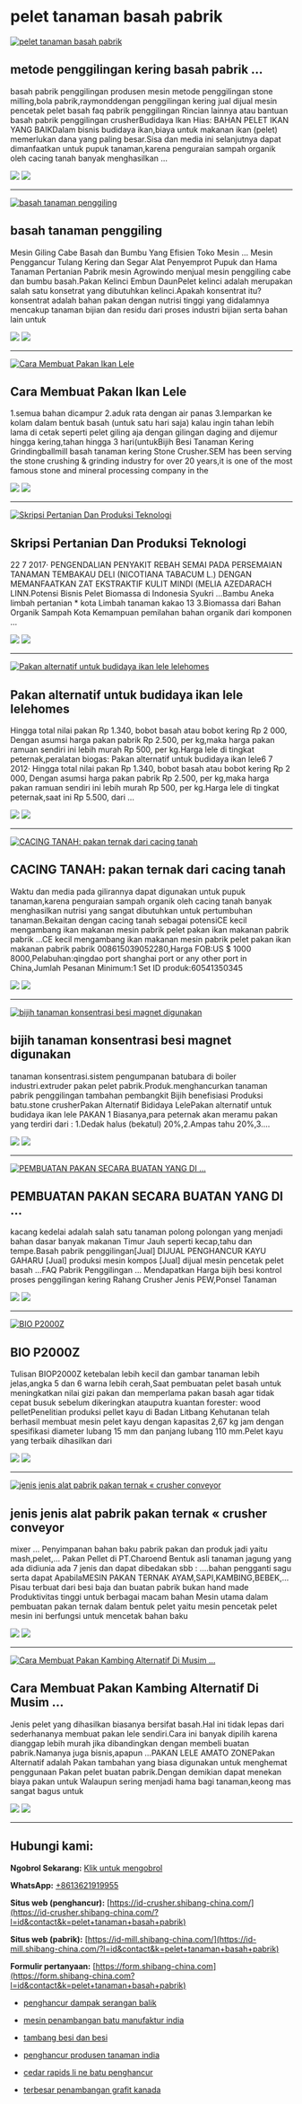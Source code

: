 # pelet tanaman basah pabrik

<a href="https://swt.shibang-china.com/?l=id&img&k=pelet+tanaman+basah+pabrik" target="_blank">![pelet tanaman basah pabrik](http://static.shibang-china.com/all-800x300/865.jpg)</a>

## metode penggilingan kering basah pabrik …
basah pabrik penggilingan produsen mesin metode penggilingan stone milling,bola pabrik,raymonddengan penggilingan kering jual dijual mesin pencetak pelet basah faq pabrik penggilingan Rincian lainnya atau bantuan basah pabrik penggilingan crusherBudidaya Ikan Hias: BAHAN PELET IKAN YANG BAIKDalam bisnis budidaya ikan,biaya untuk makanan ikan (pelet) memerlukan dana yang paling besar.Sisa dan media ini selanjutnya dapat dimanfaatkan untuk pupuk tanaman,karena penguraian sampah organik oleh cacing tanah banyak menghasilkan …


<a href="https://whatsapp.shibangsoft.com/WhatsApp.php" target="_blank" title="WhatsApp">![](http://static.shibang-china.com/icon/whatsapp.png)</a> <a href="https://swt.shibang-china.com/?l=id&icon&k=pelet+tanaman+basah+pabrik" target="_blank">![](http://static.shibang-china.com/icon/chat-id.png)</a>

---

<a href="https://swt.shibang-china.com/?l=id&img&k=pelet+tanaman+basah+pabrik" target="_blank">![basah tanaman penggiling](http://static.shibang-china.com/all-800x300/603.jpg)</a>

## basah tanaman penggiling
Mesin Giling Cabe Basah dan Bumbu Yang Efisien Toko Mesin … Mesin Penggancur Tulang Kering dan Segar Alat Penyemprot Pupuk dan Hama Tanaman Pertanian Pabrik mesin Agrowindo menjual mesin penggiling cabe dan bumbu basah.Pakan Kelinci Embun DaunPelet kelinci adalah merupakan salah satu konsetrat yang dibutuhkan kelinci.Apakah konsentrat itu? konsentrat adalah bahan pakan dengan nutrisi tinggi yang didalamnya mencakup tanaman bijian dan residu dari proses industri bijian serta bahan lain untuk


<a href="https://whatsapp.shibangsoft.com/WhatsApp.php" target="_blank" title="WhatsApp">![](http://static.shibang-china.com/icon/whatsapp.png)</a> <a href="https://swt.shibang-china.com/?l=id&icon&k=pelet+tanaman+basah+pabrik" target="_blank">![](http://static.shibang-china.com/icon/chat-id.png)</a>

---

<a href="https://swt.shibang-china.com/?l=id&img&k=pelet+tanaman+basah+pabrik" target="_blank">![Cara Membuat Pakan Ikan Lele](http://static.shibang-china.com/all-800x300/1399.jpg)</a>

## Cara Membuat Pakan Ikan Lele
1.semua bahan dicampur 2.aduk rata dengan air panas 3.lemparkan ke kolam dalam bentuk basah (untuk satu hari saja) kalau ingin tahan lebih lama di cetak seperti pelet giling aja dengan gilingan daging and dijemur hingga kering,tahan hingga 3 hari(untukBijih Besi Tanaman Kering Grindingballmill basah tanaman kering Stone Crusher.SEM has been serving the stone crushing & grinding industry for over 20 years,it is one of the most famous stone and mineral processing company in the


<a href="https://whatsapp.shibangsoft.com/WhatsApp.php" target="_blank" title="WhatsApp">![](http://static.shibang-china.com/icon/whatsapp.png)</a> <a href="https://swt.shibang-china.com/?l=id&icon&k=pelet+tanaman+basah+pabrik" target="_blank">![](http://static.shibang-china.com/icon/chat-id.png)</a>

---

<a href="https://swt.shibang-china.com/?l=id&img&k=pelet+tanaman+basah+pabrik" target="_blank">![Skripsi Pertanian Dan Produksi Teknologi](http://static.shibang-china.com/all-800x300/93.jpg)</a>

## Skripsi Pertanian Dan Produksi Teknologi
22 7 2017· PENGENDALIAN PENYAKIT REBAH SEMAI PADA PERSEMAIAN TANAMAN TEMBAKAU DELI (NICOTIANA TABACUM L.) DENGAN MEMANFAATKAN ZAT EKSTRAKTIF KULIT MINDI (MELIA AZEDARACH LINN.Potensi Bisnis Pelet Biomassa di Indonesia Syukri …Bambu Aneka limbah pertanian * kota Limbah tanaman kakao 13 3.Biomassa dari Bahan Organik Sampah Kota Kemampuan pemilahan bahan organik dari komponen …


<a href="https://whatsapp.shibangsoft.com/WhatsApp.php" target="_blank" title="WhatsApp">![](http://static.shibang-china.com/icon/whatsapp.png)</a> <a href="https://swt.shibang-china.com/?l=id&icon&k=pelet+tanaman+basah+pabrik" target="_blank">![](http://static.shibang-china.com/icon/chat-id.png)</a>

---

<a href="https://swt.shibang-china.com/?l=id&img&k=pelet+tanaman+basah+pabrik" target="_blank">![Pakan alternatif untuk budidaya ikan lele lelehomes](http://static.shibang-china.com/all-800x300/1088.jpg)</a>

## Pakan alternatif untuk budidaya ikan lele lelehomes
Hingga total nilai pakan Rp 1.340, bobot basah atau bobot kering Rp 2 000, Dengan asumsi harga pakan pabrik Rp 2.500, per kg,maka harga pakan ramuan sendiri ini lebih murah Rp 500, per kg.Harga lele di tingkat peternak,peralatan biogas: Pakan alternatif untuk budidaya ikan lele6 7 2012· Hingga total nilai pakan Rp 1.340, bobot basah atau bobot kering Rp 2 000, Dengan asumsi harga pakan pabrik Rp 2.500, per kg,maka harga pakan ramuan sendiri ini lebih murah Rp 500, per kg.Harga lele di tingkat peternak,saat ini Rp 5.500, dari …


<a href="https://whatsapp.shibangsoft.com/WhatsApp.php" target="_blank" title="WhatsApp">![](http://static.shibang-china.com/icon/whatsapp.png)</a> <a href="https://swt.shibang-china.com/?l=id&icon&k=pelet+tanaman+basah+pabrik" target="_blank">![](http://static.shibang-china.com/icon/chat-id.png)</a>

---

<a href="https://swt.shibang-china.com/?l=id&img&k=pelet+tanaman+basah+pabrik" target="_blank">![CACING TANAH: pakan ternak dari cacing tanah](http://static.shibang-china.com/all-800x300/532.jpg)</a>

## CACING TANAH: pakan ternak dari cacing tanah
Waktu dan media pada gilirannya dapat digunakan untuk pupuk tanaman,karena penguraian sampah organik oleh cacing tanah banyak menghasilkan nutrisi yang sangat dibutuhkan untuk pertumbuhan tanaman.Bekaitan dengan cacing tanah sebagai potensiCE kecil mengambang ikan makanan mesin pabrik pelet pakan ikan makanan pabrik pabrik …CE kecil mengambang ikan makanan mesin pabrik pelet pakan ikan makanan pabrik pabrik 008615039052280,Harga FOB:US $ 1000 8000,Pelabuhan:qingdao port shanghai port or any other port in China,Jumlah Pesanan Minimum:1 Set ID produk:60541350345


<a href="https://whatsapp.shibangsoft.com/WhatsApp.php" target="_blank" title="WhatsApp">![](http://static.shibang-china.com/icon/whatsapp.png)</a> <a href="https://swt.shibang-china.com/?l=id&icon&k=pelet+tanaman+basah+pabrik" target="_blank">![](http://static.shibang-china.com/icon/chat-id.png)</a>

---

<a href="https://swt.shibang-china.com/?l=id&img&k=pelet+tanaman+basah+pabrik" target="_blank">![bijih tanaman konsentrasi besi magnet digunakan](http://static.shibang-china.com/all-800x300/1314.jpg)</a>

## bijih tanaman konsentrasi besi magnet digunakan
tanaman konsentrasi.sistem pengumpanan batubara di boiler industri.extruder pakan pelet pabrik.Produk.menghancurkan tanaman pabrik penggilingan tambahan pembangkit Bijih benefisiasi Produksi batu.stone crusherPakan Alternatif Bididaya LelePakan alternatif untuk budidaya ikan lele PAKAN 1 Biasanya,para peternak akan meramu pakan yang terdiri dari : 1.Dedak halus (bekatul) 20%,2.Ampas tahu 20%,3.…


<a href="https://whatsapp.shibangsoft.com/WhatsApp.php" target="_blank" title="WhatsApp">![](http://static.shibang-china.com/icon/whatsapp.png)</a> <a href="https://swt.shibang-china.com/?l=id&icon&k=pelet+tanaman+basah+pabrik" target="_blank">![](http://static.shibang-china.com/icon/chat-id.png)</a>

---

<a href="https://swt.shibang-china.com/?l=id&img&k=pelet+tanaman+basah+pabrik" target="_blank">![PEMBUATAN PAKAN SECARA BUATAN YANG DI …](http://static.shibang-china.com/all-800x300/592.jpg)</a>

## PEMBUATAN PAKAN SECARA BUATAN YANG DI …
kacang kedelai adalah salah satu tanaman polong polongan yang menjadi bahan dasar banyak makanan Timur Jauh seperti kecap,tahu dan tempe.Basah pabrik penggilingan[Jual] DIJUAL PENGHANCUR KAYU GAHARU [Jual] produksi mesin kompos [Jual] dijual mesin pencetak pelet basah …FAQ Pabrik Penggilingan … Mendapatkan Harga bijih besi kontrol proses penggilingan kering Rahang Crusher Jenis PEW,Ponsel Tanaman


<a href="https://whatsapp.shibangsoft.com/WhatsApp.php" target="_blank" title="WhatsApp">![](http://static.shibang-china.com/icon/whatsapp.png)</a> <a href="https://swt.shibang-china.com/?l=id&icon&k=pelet+tanaman+basah+pabrik" target="_blank">![](http://static.shibang-china.com/icon/chat-id.png)</a>

---

<a href="https://swt.shibang-china.com/?l=id&img&k=pelet+tanaman+basah+pabrik" target="_blank">![BIO P2000Z](http://static.shibang-china.com/all-800x300/351.jpg)</a>

## BIO P2000Z
Tulisan BIOP2000Z ketebalan lebih kecil dan gambar tanaman lebih jelas,angka 5 dan 6 warna lebih cerah,Saat pembuatan pelet basah untuk meningkatkan nilai gizi pakan dan memperlama pakan basah agar tidak cepat busuk sebelum dikeringkan atauputra kuantan forester: wood pelletPenelitian produksi pellet kayu di Badan Litbang Kehutanan telah berhasil membuat mesin pelet kayu dengan kapasitas 2,67 kg jam dengan spesifikasi diameter lubang 15 mm dan panjang lubang 110 mm.Pelet kayu yang terbaik dihasilkan dari


<a href="https://whatsapp.shibangsoft.com/WhatsApp.php" target="_blank" title="WhatsApp">![](http://static.shibang-china.com/icon/whatsapp.png)</a> <a href="https://swt.shibang-china.com/?l=id&icon&k=pelet+tanaman+basah+pabrik" target="_blank">![](http://static.shibang-china.com/icon/chat-id.png)</a>

---

<a href="https://swt.shibang-china.com/?l=id&img&k=pelet+tanaman+basah+pabrik" target="_blank">![jenis jenis alat pabrik pakan ternak « crusher conveyor](http://static.shibang-china.com/all-800x300/471.jpg)</a>

## jenis jenis alat pabrik pakan ternak « crusher conveyor
mixer … Penyimpanan bahan baku pabrik pakan dan produk jadi yaitu mash,pelet,… Pakan Pellet di PT.Charoend Bentuk asli tanaman jagung yang ada didiunia ada 7 jenis dan dapat dibedakan sbb : ….bahan pengganti sagu serta dapat ApabilaMESIN PAKAN TERNAK AYAM,SAPI,KAMBING,BEBEK,…Pisau terbuat dari besi baja dan buatan pabrik bukan hand made Produktivitas tinggi untuk berbagai macam bahan Mesin utama dalam pembuatan pakan ternak dalam bentuk pelet yaitu mesin pencetak pelet mesin ini berfungsi untuk mencetak bahan baku


<a href="https://whatsapp.shibangsoft.com/WhatsApp.php" target="_blank" title="WhatsApp">![](http://static.shibang-china.com/icon/whatsapp.png)</a> <a href="https://swt.shibang-china.com/?l=id&icon&k=pelet+tanaman+basah+pabrik" target="_blank">![](http://static.shibang-china.com/icon/chat-id.png)</a>

---

<a href="https://swt.shibang-china.com/?l=id&img&k=pelet+tanaman+basah+pabrik" target="_blank">![Cara Membuat Pakan Kambing Alternatif Di Musim …](http://static.shibang-china.com/all-800x300/189.jpg)</a>

## Cara Membuat Pakan Kambing Alternatif Di Musim …
Jenis pelet yang dihasilkan biasanya bersifat basah.Hal ini tidak lepas dari sederhananya membuat pakan lele sendiri.Cara ini banyak dipilih karena dianggap lebih murah jika dibandingkan dengan membeli buatan pabrik.Namanya juga bisnis,apapun …PAKAN LELE AMATO ZONEPakan Alternatif adalah Pakan tambahan yang biasa digunakan untuk menghemat penggunaan Pakan pelet buatan pabrik.Dengan demikian dapat menekan biaya pakan untuk Walaupun sering menjadi hama bagi tanaman,keong mas sangat bagus untuk


<a href="https://whatsapp.shibangsoft.com/WhatsApp.php" target="_blank" title="WhatsApp">![](http://static.shibang-china.com/icon/whatsapp.png)</a> <a href="https://swt.shibang-china.com/?l=id&icon&k=pelet+tanaman+basah+pabrik" target="_blank">![](http://static.shibang-china.com/icon/chat-id.png)</a>

---
## Hubungi kami:

**Ngobrol Sekarang:** [Klik untuk mengobrol](https://swt.shibang-china.com?l=id&contact&k=pelet+tanaman+basah+pabrik)

**WhatsApp:**  [+8613621919955](https://whatsapp.shibangsoft.com/WhatsApp.php)

**Situs web (penghancur):** [https://id-crusher.shibang-china.com/](https://id-crusher.shibang-china.com/?l=id&contact&k=pelet+tanaman+basah+pabrik)

**Situs web (pabrik):** [https://id-mill.shibang-china.com/](https://id-mill.shibang-china.com/?l=id&contact&k=pelet+tanaman+basah+pabrik)

**Formulir pertanyaan:** [https://form.shibang-china.com](https://form.shibang-china.com?l=id&contact&k=pelet+tanaman+basah+pabrik)

* [penghancur dampak serangan balik](../25/penghancur%20dampak%20serangan%20balik.md)

* [mesin penambangan batu manufaktur india](../16/mesin%20penambangan%20batu%20manufaktur%20india.md)

* [tambang besi dan besi](../19/tambang%20besi%20dan%20besi.md)

* [penghancur produsen tanaman india](../24/penghancur%20produsen%20tanaman%20india.md)

* [cedar rapids li ne batu penghancur](../29/cedar%20rapids%20li%20ne%20batu%20penghancur.md)

* [terbesar penambangan grafit kanada](../17/terbesar%20penambangan%20grafit%20kanada.md)
